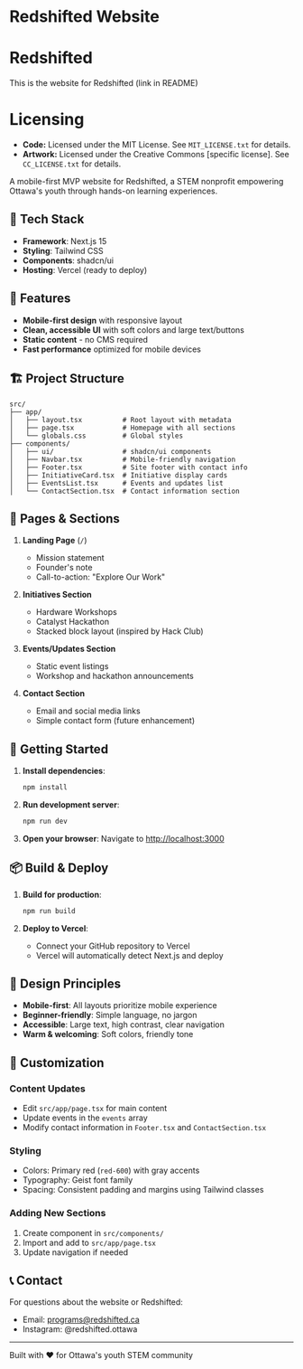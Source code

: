 # Redshifted Website

# Redshifted
This is the website for Redshifted (link in README)


# Licensing

- **Code:** Licensed under the MIT License. See `MIT_LICENSE.txt` for details.
- **Artwork:** Licensed under the Creative Commons [specific license]. See `CC_LICENSE.txt` for details.

A mobile-first MVP website for Redshifted, a STEM nonprofit empowering Ottawa's youth through hands-on learning experiences.

## 🚀 Tech Stack

- **Framework**: Next.js 15
- **Styling**: Tailwind CSS
- **Components**: shadcn/ui
- **Hosting**: Vercel (ready to deploy)

## 📱 Features

- **Mobile-first design** with responsive layout
- **Clean, accessible UI** with soft colors and large text/buttons
- **Static content** - no CMS required
- **Fast performance** optimized for mobile devices

## 🏗️ Project Structure

```
src/
├── app/
│   ├── layout.tsx          # Root layout with metadata
│   ├── page.tsx            # Homepage with all sections
│   └── globals.css         # Global styles
├── components/
│   ├── ui/                 # shadcn/ui components
│   ├── Navbar.tsx          # Mobile-friendly navigation
│   ├── Footer.tsx          # Site footer with contact info
│   ├── InitiativeCard.tsx  # Initiative display cards
│   ├── EventsList.tsx      # Events and updates list
│   └── ContactSection.tsx  # Contact information section
```

## 🎯 Pages & Sections

1. **Landing Page** (`/`)
   - Mission statement
   - Founder's note
   - Call-to-action: "Explore Our Work"

2. **Initiatives Section**
   - Hardware Workshops
   - Catalyst Hackathon
   - Stacked block layout (inspired by Hack Club)

3. **Events/Updates Section**
   - Static event listings
   - Workshop and hackathon announcements

4. **Contact Section**
   - Email and social media links
   - Simple contact form (future enhancement)

## 🚀 Getting Started

1. **Install dependencies**:
   ```bash
   npm install
   ```

2. **Run development server**:
   ```bash
   npm run dev
   ```

3. **Open your browser**:
   Navigate to [http://localhost:3000](http://localhost:3000)

## 📦 Build & Deploy

1. **Build for production**:
   ```bash
   npm run build
   ```

2. **Deploy to Vercel**:
   - Connect your GitHub repository to Vercel
   - Vercel will automatically detect Next.js and deploy

## 🎨 Design Principles

- **Mobile-first**: All layouts prioritize mobile experience
- **Beginner-friendly**: Simple language, no jargon
- **Accessible**: Large text, high contrast, clear navigation
- **Warm & welcoming**: Soft colors, friendly tone

## 🔧 Customization

### Content Updates
- Edit `src/app/page.tsx` for main content
- Update events in the `events` array
- Modify contact information in `Footer.tsx` and `ContactSection.tsx`

### Styling
- Colors: Primary red (`red-600`) with gray accents
- Typography: Geist font family
- Spacing: Consistent padding and margins using Tailwind classes

### Adding New Sections
1. Create component in `src/components/`
2. Import and add to `src/app/page.tsx`
3. Update navigation if needed

## 📞 Contact

For questions about the website or Redshifted:
- Email: programs@redshifted.ca
- Instagram: @redshifted.ottawa

---

Built with ❤️ for Ottawa's youth STEM community
